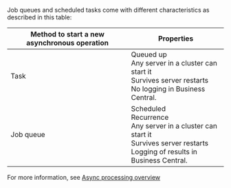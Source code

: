 Job queues and scheduled tasks come with different characteristics as described in this table:

|Method to start a new asynchronous operation | Properties |
|---------------------------|------------|
| Task                      | Queued up <br> Any server in a cluster can start it <br> Survives server restarts <br> No logging in Business Central.  | 
| Job queue                 | Scheduled <br> Recurrence <br> Any server in a cluster can start it <br> Survives server restarts <br> Logging of results in Business Central.|

For more information, see [Async processing overview](../devenv-async-overview.md)
